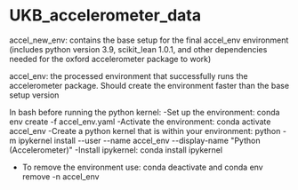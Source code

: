 # UKB_accelerometer_data

accel_new_env: contains the base setup for the final accel_env environment (includes python version 3.9, scikit_lean 1.0.1, and other dependencies needed for the oxford accelerometer package to work)

accel_env: the processed environment that successfully runs the accelerometer package. Should create the environment faster than the base setup version

In bash before running the python kernel:
  -Set up the environment: conda env create -f accel_env.yaml
  -Activate the environment: conda activate accel_env
  -Create a python kernel that is within your environment: python -m ipykernel install --user --name accel_env --display-name "Python (Accelerometer)"
  -Install ipykernel: conda install ipykernel
  - To remove the environment use: conda deactivate and conda env remove -n accel_env

